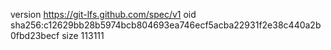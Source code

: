 version https://git-lfs.github.com/spec/v1
oid sha256:c12629bb28b5974bcb804693ea746ecf5acba22931f2e38c440a2b0fbd23becf
size 113111
